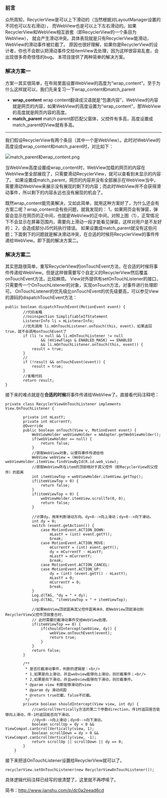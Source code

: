 ### 前言

众所周知，RecyclerView是可以上下滑动的（当然根据对LayoutManager设置的不同也可以左右滑动），
而WebView也是可以上下左右滑动的。如果RecyclerView和WebView相互嵌套（即RecyclerView的一个条目为WebView），
就会产生滑动冲突。具体表现就是只有RecyclerView能滑动，WebView的滑动事件被拦截了。
原因也很好理解，如果你是RecyclerView的设计者，你也不会默认把滑动事件交给itemView去处理，因为这样很容易乱套，会出现很多奇奇怪怪的bug。
本项目提供了两种简单的解决方案。

### 解决方案一
方案一其实很简单，在布局里面设置WebView的高度为“wrap_content”。至于为什么这样就可以，我们先来复习一下wrap_content和match_parent
*  **wrap_content**
     wrap content翻译成汉语就是“包裹内容”，WebView的内容就是网页的内容，如果WebView的高度设置为“wrap_content”，那WebView的高度就是网页内容的高度。
* **match_parent**
     match parent即匹配父窗体，父控件有多高，高度设置成match_parent的View就有多高。
***
我们假设RecyclerView有两个条目（其中一个是WebView）。此时对WebView的高度设成wrap_content和match_parent时，对比如下：

![match_parent和wrap_content.png](http://upload-images.jianshu.io/upload_images/2989188-fe4a2793d2b3b4b9.png?imageMogr2/auto-orient/strip%7CimageView2/2/w/1240)

当WebView高度设置成wrap_content时，WebView加载的网页的内容在WebView里全部展现了，只需要滑动RecyclerView，就可以查看到未显示的内容了。
如果设置成match_parent，网页的内容并没有全部展示在WebView当中，需要滑动WebView来展示没有展现的剩下的内容；而此时WebView并不会获得滑动事件，所以剩下的内容永远也没有展现的机会了。

既然wrap_content能完美解决，又如此简单，就用这种方案好了，为什么还会有方案二呢？wrap_content会有些问题，就我发现的：
  1，如果网页会有弹窗，弹窗会显示在网页的正中间，也就是WebView的正中间，对照上图（1），正常情况下不会显示在屏幕范围内，需要向上滑动一段才能看见弹窗，这样对用户是不友好的；
  2，会造成部分JS代码执行错误。
如果设置成match_parent就没有这些问题；下面剩下的问题就是解决滑动冲突，在合适的时候将RecyclerView的事件传递给WebView。即下面的解决方案二。

### 解决方案二
其实思路很简单，重写RecyclerView的onTouchEvent方法，在合适的时候将事件传递给WebView。但是这样做需要写个自定义的RecyclerView然后覆盖onTouchEvent方法，比较麻烦。
View对外提供有setOnTouchListener的接口，只需要传一个OnTouchListener的对象，实现onTouch方法，对事件进行处理即可。
OnTouchListener的优先级比onTouchEvent的优先级要高，可以参见View的源码的dispatchTouchEvent方法：
```
public boolean dispatchTouchEvent(MotionEvent event) {
        //代码省略
        //noinspection SimplifiableIfStatement
        ListenerInfo li = mListenerInfo;
        //优先调用 li.mOnTouchListener.onTouch(this, event)，如果返回true，就不会调用onTouchEvent了
        if (li != null && li.mOnTouchListener != null
                && (mViewFlags & ENABLED_MASK) == ENABLED
                && li.mOnTouchListener.onTouch(this, event)) {
            result = true;
        }
        //
        if (!result && onTouchEvent(event)) {
            result = true;
        }
        //省略代码
        return result;
}
```
接下来的难点就是在**合适的时候**将事件传递给WebView了。直接看代码注释吧：
```
private class RecyclerViewOnTouchListener implements View.OnTouchListener {

        private int mLastY;
        private int mCurrentY;
        @Override
        public boolean onTouch(View v, MotionEvent event) {
            WebViewHolder webViewHolder = mAdapter.getWebViewHolder();
            if(webViewHolder == null) {
                return false;
            }
            //获取WebView对象，以便将事件传递给他
            WebView webView = (WebView) webViewHolder.itemView.findViewById(R.id.web_view);
            //获取WebView所在item的顶部相对于其父控件（即RecyclerView的父控件）的距离
            int itemViewTop = webViewHolder.itemView.getTop();
            if(itemViewTop > 0) {
                return false;
            }
            if(itemViewTop < 0) {
                webViewHolder.itemView.scrollTo(0, 0);
                return false;
            }

            //计算dy，用来判断滑动方向。dy<0-->向上滑动；dy>0-->向下滑动。
            int dy = 0;
            switch (event.getAction()) {
                case MotionEvent.ACTION_DOWN:
                    mLastY = (int) event.getY();
                    break;
                case MotionEvent.ACTION_MOVE:
                    mCurrentY = (int) event.getY();
                    dy = mCurrentY - mLastY;
                    mLastY = mCurrentY;
                    break;
                case MotionEvent.ACTION_CANCEL:
                case MotionEvent.ACTION_UP:
                    dy = (int) (event.getY() - mLastY);
                    mLastY = 0;
                    mCurrentY = 0;
                    break;
            }
            Log.d(TAG, "dy = " + dy);
            Log.d(TAG, "itemViewTop = " + itemViewTop);
            
            //如果WebView顶部距离其父控件距离未0，即WebView顶部滑动到RecyclerView父控件顶部重合时，
            // 此时需要拦截滑动事件交给WebView处理。
            if(itemViewTop == 0) {
                if(shouldIntercept(webView, dy)) {
                    webView.onTouchEvent(event);
                    return true;
                }
            }
            return false;
        }

        /**
         * 是否拦截滑动事件，判断的逻辑是：<br/>
         * 1,如果是向上滑动，并且webview能够向上滑动，则拦截事件；<br/>
         * 2,如果是向下滑动，并且webview能够向下滑动，则拦截事件。
         * @param view 判断能够滑动的view
         * @param dy 滑动间距
         * @return true拦截，false不拦截。
         */
        private boolean shouldIntercept(View view, int dy) {
            //canScrollVertically方法的第二个参数direction，传1时返回是否能够向上滑动，传-1时返回能否向下滑动。
            //dy<0-->向上滑动；dy>0-->向下滑动。
            boolean scrollUp = dy < 0 && ViewCompat.canScrollVertically(view, 1);
            boolean scrollDown = dy > 0 && ViewCompat.canScrollVertically(view, -1);
            return scrollUp || scrollDown || dy == 0;
        }
    }
```
接下来把该OnTouchListener设置给RecyclerView就可以了。
```
recyclerView.setOnTouchListener(new RecyclerViewOnTouchListener());
```
具体逻辑代码注释已经写的很清楚了，这里就不再啰嗦了。

简书：http://www.jianshu.com/p/dc0a2eead6cd

